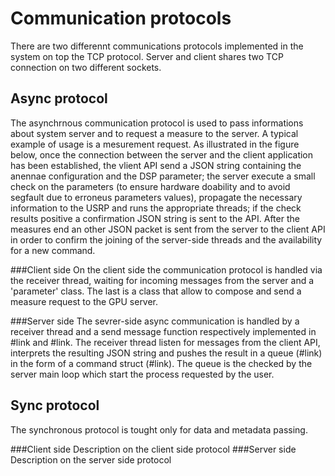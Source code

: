 Communication protocols
=======================

There are two differennt communications protocols implemented in the system on top the TCP protocol.
Server and client shares two TCP connection on two different sockets.

## Async protocol
The asynchrnous communication protocol is used to pass informations about system server and to request a measure to the server.
A typical example of usage is a mesurement request. As illustrated in the figure below, once the connection between the server and the client application has been established, the vlient API send a JSON string containing the anennae configuration and the DSP parameter; the server execute a small check on the parameters (to ensure hardware doability and to avoid segfault due to erroneus parameters values), propagate the necessary information to the USRP and runs the appropriate threads; if the check results positive a confirmation JSON string is sent to the API. After the measures end an other JSON packet is sent from the server to the client API in order to confirm the joining of the server-side threads and the availability for a new command.

###Client side
On the client side the communication protocol is handled via the receiver thread, waiting for incoming messages from the server and a 'parameter' class. The last is a class that allow to compose and send a measure request to the GPU server.

###Server side
The sevrer-side async communication is handled by a receiver thread and a send message function respectively implemented in #link and #link. The receiver thread listen for messages from the client API, interprets the resulting JSON string and pushes the result in a queue (#link) in the form of a command struct (#link). The queue is the checked by the server main loop which start the process requested by the user.

## Sync protocol
The synchronous protocol is tought only for data and metadata passing.

###Client side
Description on the client side protocol
###Server side
Description on the server side protocol
